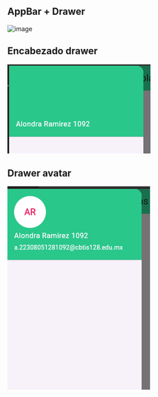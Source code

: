 ## AppBar + Drawer 
![image](https://github.com/user-attachments/assets/1ee0e263-8faf-4df9-b14b-084b7061a1a2)


## Encabezado drawer
![alt text](image-1.png)

## Drawer avatar
![alt text](image-2.png)